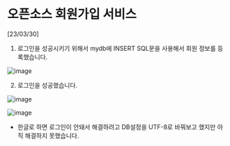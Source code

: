 # 오픈소스 회원가입 서비스

[23/03/30]
1. 로그인을 성공시키기 위해서 mydb에 INSERT SQL문을 사용해서 회원 정보를 등록했습니다.

![image](https://user-images.githubusercontent.com/116702472/228752210-c9cc6b38-9b4e-4eae-9b9b-59ec61153cc1.png)

2. 로그인을 성공했습니다.

![image](https://user-images.githubusercontent.com/116702472/228752273-862f7458-a554-48f3-9715-e611251c1816.png)

![image](https://user-images.githubusercontent.com/116702472/228752299-d583b800-921b-43ea-8b0b-fc1b23eb6cfd.png)

* 한글로 하면 로그인이 안돼서 해결하려고 DB설정을 UTF-8로 바꿔보고 했지만 아직 해결하지 못했습니다.
